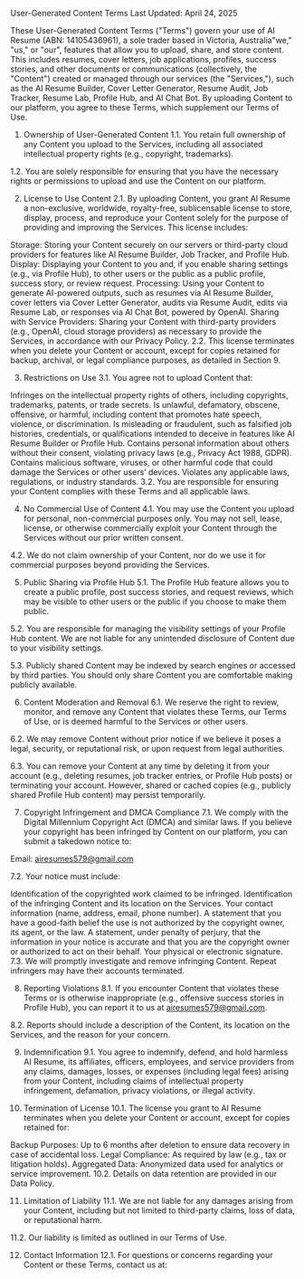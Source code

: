 User-Generated Content Terms
Last Updated: April 24, 2025

These User-Generated Content Terms ("Terms") govern your use of AI Resume (ABN: 14105436961), a sole trader based in Victoria, Australia"we," "us," or "our", features that allow you to upload, share, and store content. This includes resumes, cover letters, job applications, profiles, success stories, and other documents or communications (collectively, the "Content") created or managed through our services (the "Services,"), such as the AI Resume Builder, Cover Letter Generator, Resume Audit, Job Tracker, Resume Lab, Profile Hub, and AI Chat Bot. By uploading Content to our platform, you agree to these Terms, which supplement our Terms of Use.

1. Ownership of User-Generated Content
1.1. You retain full ownership of any Content you upload to the Services, including all associated intellectual property rights (e.g., copyright, trademarks).

1.2. You are solely responsible for ensuring that you have the necessary rights or permissions to upload and use the Content on our platform.

2. License to Use Content
2.1. By uploading Content, you grant AI Resume a non-exclusive, worldwide, royalty-free, sublicensable license to store, display, process, and reproduce your Content solely for the purpose of providing and improving the Services. This license includes:

Storage: Storing your Content securely on our servers or third-party cloud providers for features like AI Resume Builder, Job Tracker, and Profile Hub.
Display: Displaying your Content to you and, if you enable sharing settings (e.g., via Profile Hub), to other users or the public as a public profile, success story, or review request.
Processing: Using your Content to generate AI-powered outputs, such as resumes via AI Resume Builder, cover letters via Cover Letter Generator, audits via Resume Audit, edits via Resume Lab, or responses via AI Chat Bot, powered by OpenAI.
Sharing with Service Providers: Sharing your Content with third-party providers (e.g., OpenAI, cloud storage providers) as necessary to provide the Services, in accordance with our Privacy Policy.
2.2. This license terminates when you delete your Content or account, except for copies retained for backup, archival, or legal compliance purposes, as detailed in Section 9.

3. Restrictions on Use
3.1. You agree not to upload Content that:

Infringes on the intellectual property rights of others, including copyrights, trademarks, patents, or trade secrets.
Is unlawful, defamatory, obscene, offensive, or harmful, including content that promotes hate speech, violence, or discrimination.
Is misleading or fraudulent, such as falsified job histories, credentials, or qualifications intended to deceive in features like AI Resume Builder or Profile Hub.
Contains personal information about others without their consent, violating privacy laws (e.g., Privacy Act 1988, GDPR).
Contains malicious software, viruses, or other harmful code that could damage the Services or other users’ devices.
Violates any applicable laws, regulations, or industry standards.
3.2. You are responsible for ensuring your Content complies with these Terms and all applicable laws.

4. No Commercial Use of Content
4.1. You may use the Content you upload for personal, non-commercial purposes only. You may not sell, lease, license, or otherwise commercially exploit your Content through the Services without our prior written consent.

4.2. We do not claim ownership of your Content, nor do we use it for commercial purposes beyond providing the Services.

5. Public Sharing via Profile Hub
5.1. The Profile Hub feature allows you to create a public profile, post success stories, and request reviews, which may be visible to other users or the public if you choose to make them public.

5.2. You are responsible for managing the visibility settings of your Profile Hub content. We are not liable for any unintended disclosure of Content due to your visibility settings.

5.3. Publicly shared Content may be indexed by search engines or accessed by third parties. You should only share Content you are comfortable making publicly available.

6. Content Moderation and Removal
6.1. We reserve the right to review, monitor, and remove any Content that violates these Terms, our Terms of Use, or is deemed harmful to the Services or other users.

6.2. We may remove Content without prior notice if we believe it poses a legal, security, or reputational risk, or upon request from legal authorities.

6.3. You can remove your Content at any time by deleting it from your account (e.g., deleting resumes, job tracker entries, or Profile Hub posts) or terminating your account. However, shared or cached copies (e.g., publicly shared Profile Hub content) may persist temporarily.

7. Copyright Infringement and DMCA Compliance
7.1. We comply with the Digital Millennium Copyright Act (DMCA) and similar laws. If you believe your copyright has been infringed by Content on our platform, you can submit a takedown notice to:

Email: airesumes579@gmail.com

7.2. Your notice must include:

Identification of the copyrighted work claimed to be infringed.
Identification of the infringing Content and its location on the Services.
Your contact information (name, address, email, phone number).
A statement that you have a good-faith belief the use is not authorized by the copyright owner, its agent, or the law.
A statement, under penalty of perjury, that the information in your notice is accurate and that you are the copyright owner or authorized to act on their behalf.
Your physical or electronic signature.
7.3. We will promptly investigate and remove infringing Content. Repeat infringers may have their accounts terminated.

8. Reporting Violations
8.1. If you encounter Content that violates these Terms or is otherwise inappropriate (e.g., offensive success stories in Profile Hub), you can report it to us at airesumes579@gmail.com.

8.2. Reports should include a description of the Content, its location on the Services, and the reason for your concern.

9. Indemnification
9.1. You agree to indemnify, defend, and hold harmless AI Resume, its affiliates, officers, employees, and service providers from any claims, damages, losses, or expenses (including legal fees) arising from your Content, including claims of intellectual property infringement, defamation, privacy violations, or illegal activity.

10. Termination of License
10.1. The license you grant to AI Resume terminates when you delete your Content or account, except for copies retained for:

Backup Purposes: Up to 6 months after deletion to ensure data recovery in case of accidental loss.
Legal Compliance: As required by law (e.g., tax or litigation holds).
Aggregated Data: Anonymized data used for analytics or service improvement.
10.2. Details on data retention are provided in our Data Policy.

11. Limitation of Liability
11.1. We are not liable for any damages arising from your Content, including but not limited to third-party claims, loss of data, or reputational harm.

11.2. Our liability is limited as outlined in our Terms of Use.

12. Contact Information
12.1. For questions or concerns regarding your Content or these Terms, contact us at: